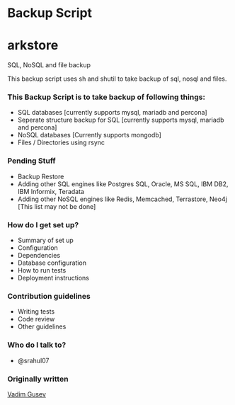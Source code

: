 # Backup Script #
# arkstore
SQL, NoSQL and file backup

This backup script uses sh and shutil to take backup of sql, nosql and files.

### This Backup Script is to take backup of following things: ###

* SQL databases [currently supports mysql, mariadb and percona]
* Seperate structure backup for SQL [currently supports mysql, mariadb and percona]
* NoSQL databases [Currently supports mongodb]
* Files / Directories using rsync


### Pending Stuff ###
* Backup Restore
* Adding other SQL engines like Postgres SQL, Oracle, MS SQL, IBM DB2, IBM Informix, Teradata
* Adding other NoSQL engines like Redis, Memcached, Terrastore, Neo4j [This list may not be done]


### How do I get set up? ###

* Summary of set up
* Configuration
* Dependencies
* Database configuration
* How to run tests
* Deployment instructions

### Contribution guidelines ###

* Writing tests
* Code review
* Other guidelines

### Who do I talk to? ###

* @srahul07

### Originally written ###

[Vadim Gusev](https://gist.github.com/vadimii/5002455)
